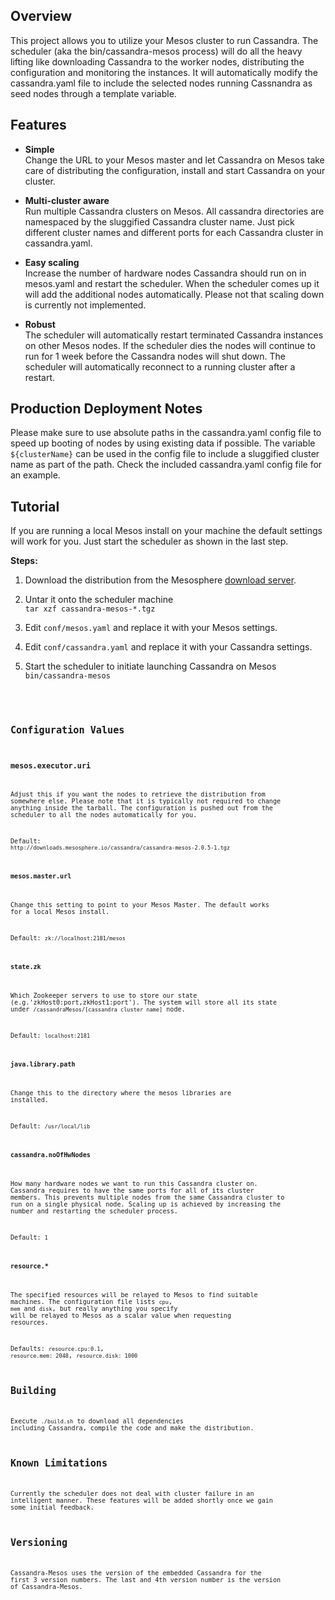 ## Overview
This project allows you to utilize your Mesos cluster to run Cassandra. 
The scheduler (aka the bin/cassandra-mesos process) will do all the heavy lifting like downloading Cassandra to the worker nodes, distributing the configuration and monitoring the instances. It will automatically modify the cassandra.yaml file to include the selected nodes running Cassnandra as seed nodes through a template variable. 

## Features
* **Simple**  
 Change the URL to your Mesos master and let Cassandra on Mesos take care of distributing the configuration, install and start Cassandra on your cluster.

* **Multi-cluster aware**  
 Run multiple Cassandra clusters on Mesos. All cassandra directories are namespaced by the sluggified Cassandra cluster name. Just pick different cluster names and different ports for each Cassandra cluster in cassandra.yaml.

* **Easy scaling**  
 Increase the number of hardware nodes Cassandra should run on in mesos.yaml and restart the scheduler. When the scheduler comes up it will add the additional nodes automatically. Please not that scaling down is currently not implemented.

* **Robust**  
 The scheduler will automatically restart terminated Cassandra instances on other Mesos nodes. If the scheduler dies the nodes will continue to run for 1 week before the Cassandra nodes will shut down. The scheduler will automatically reconnect to a running cluster after a restart.

## Production Deployment Notes
Please make sure to use absolute paths in the cassandra.yaml config file to speed up booting of nodes by using existing data if possible. The variable ```${clusterName}``` can be used in the config file to include a sluggified cluster name as part of the path. Check the included cassandra.yaml config file for an example.

## Tutorial
If you are running a local Mesos install on your machine the default settings will work for you. Just start the scheduler as shown in the last step.

**Steps:**    

1. Download the distribution from the Mesosphere [download server](http://downloads.mesosphere.io/cassandra/cassandra-mesos-2.0.5-1.tgz).

1. Untar it onto the scheduler machine   
   ```tar xzf cassandra-mesos-*.tgz```

1. Edit ```conf/mesos.yaml``` and replace it with your Mesos settings.

1. Edit ```conf/cassandra.yaml``` and replace it with your Cassandra settings.

1. Start the scheduler to initiate launching Cassandra on Mesos    
   <code>bin/cassandra-mesos<code>

## Configuration Values

### mesos.executor.uri
Adjust this if you want the nodes to retrieve the distribution from somewhere else. Please note that it is typically not required to change anything inside the tarball. The configuration is pushed out from the scheduler to all the nodes automatically for you.

Default: ```http://downloads.mesosphere.io/cassandra/cassandra-mesos-2.0.5-1.tgz```

#### mesos.master.url  
Change this setting to point to your Mesos Master. The default works for a local Mesos install.

Default: ```zk://localhost:2181/mesos```

#### state.zk
Which Zookeeper servers to use to store our state (e.g.'zkHost0:port,zkHost1:port'). The system will store all its state under ```/cassandraMesos/[cassandra cluster name]``` node. 

Default: ```localhost:2181```


#### java.library.path
Change this to the directory where the mesos libraries are installed.

Default: ```/usr/local/lib```

#### cassandra.noOfHwNodes
How many hardware nodes we want to run this Cassandra cluster on. Cassandra requires to have the same ports for all of its cluster members. This prevents multiple nodes from the same Cassandra cluster to run on a single physical node. Scaling up is achieved by increasing the number and restarting the scheduler process.

Default: ```1```

#### resource.*
The specified resources will be relayed to Mesos to find suitable machines. The configuration file lists ```cpu```, ```mem``` and ```disk```, but really anything you specify will be relayed to Mesos as a scalar value when requesting resources.

Defaults:  ```resource.cpu:0.1```, ```resource.mem: 2048```, ```resource.disk: 1000```

## Building

Execute ```./build.sh``` to download all dependencies including Cassandra, compile the code and make the distribution. 

## Known Limitations

Currently the scheduler does not deal with cluster failure in an intelligent manner. These features will be added shortly once we gain some initial feedback.

## Versioning

Cassandra-Mesos uses the version of the embedded Cassandra for the first 3 version numbers. The last and 4th version number is the version of Cassandra-Mesos.




